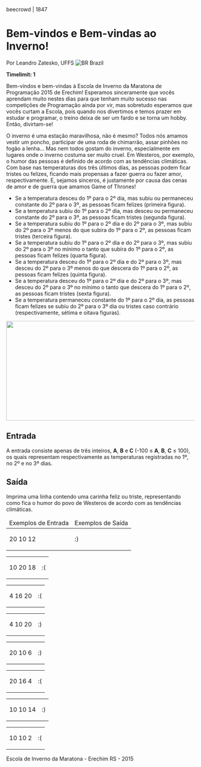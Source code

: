 <div class="header">
<span>beecrowd | 1847</span>
<h1>Bem-vindos e Bem-vindas ao Inverno!</h1>
<div>
<p>Por Leandro Zatesko, UFFS <img src="https://resources.beecrowd.com.br/gallery/images/flags/br.gif" alt="BR" /> Brazil</p>
</div>
<strong>Timelimit: 1</strong>
</div>
<div class="problem">
<div class="description">
<p>Bem-vindos e bem-vindas à Escola de Inverno da Maratona de Programação 2015 de Erechim! Esperamos sinceramente que vocês aprendam muito nestes dias para que tenham muito sucesso nas competições de Programação ainda por vir, mas sobretudo esperamos que vocês curtam a Escola, pois quando nos divertimos e temos prazer em estudar e programar, o treino deixa de ser um fardo e se torna um hobby. Então, divirtam-se!</p>
<p>O inverno é uma estação maravilhosa, não é mesmo? Todos nós amamos vestir um poncho, participar de uma roda de chimarrão, assar pinhões no fogão a lenha… Mas nem todos gostam do inverno, especialmente em lugares onde o inverno costuma ser muito cruel. Em Westeros, por exemplo, o humor das pessoas é definido de acordo com as tendências climáticas. Com base nas temperaturas dos três últimos dias, as pessoas podem ficar tristes ou felizes, ficando mais propensas a fazer guerra ou fazer amor, respectivamente. E, sejamos sinceros, é justamente por causa das cenas de amor e de guerra que amamos Game of Thrones!</p>
<ul>
<li>Se a temperatura desceu do 1º para o 2º dia, mas subiu ou permaneceu constante do 2º para o 3º, as pessoas ficam felizes (primeira figura).</li>
<li>Se a temperatura subiu do 1º para o 2º dia, mas desceu ou permaneceu constante do 2º para o 3º, as pessoas ficam tristes (segunda figura).</li>
<li>Se a temperatura subiu do 1º para o 2º dia e do 2º para o 3º, mas subiu do 2º para o 3º menos do que subira do 1º para o 2º, as pessoas ficam tristes (terceira figura).</li>
<li>Se a temperatura subiu do 1º para o 2º dia e do 2º para o 3º, mas subiu do 2º para o 3º no mínimo o tanto que subira do 1º para o 2º, as pessoas ficam felizes (quarta figura).</li>
<li>Se a temperatura desceu do 1º para o 2º dia e do 2º para o 3º, mas desceu do 2º para o 3º menos do que descera do 1º para o 2º, as pessoas ficam felizes (quinta figura).</li>
<li>Se a temperatura desceu do 1º para o 2º dia e do 2º para o 3º, mas desceu do 2º para o 3º no mínimo o tanto que descera do 1º para o 2º, as pessoas ficam tristes (sexta figura).</li>
<li>Se a temperatura permaneceu constante do 1º para o 2º dia, as pessoas ficam felizes se subiu do 2º para o 3º dia ou tristes caso contrário (respectivamente, sétima e oitava figuras).</li>
</ul>
<p class="center">
<img alt src="https://resources.beecrowd.com.br/gallery/images/problems/UOJ_1847.jpg" style="width: 547px; height: 266px;"></p>
</div>
<h2>Entrada</h2>
<div class="input">
<p>A entrada consiste apenas de três inteiros, <strong>A</strong>, <strong>B</strong> e <strong>C</strong> (-100 ≤ <strong>A</strong>, <strong>B</strong>, <strong>C</strong> ≤ 100), os quais representam respectivamente as temperaturas registradas no 1º, no 2º e no 3º dias.</p>
</div>
<h2>Saída</h2>
<div class="output">
<p>Imprima uma linha contendo uma carinha feliz ou triste, representando como fica o humor do povo de Westeros de acordo com as tendências climáticas.</p>
</div>
<div class="both"></div>
<table>
<thead>
<tr>
<td>Exemplos de Entrada</td>
<td>Exemplos de Saída</td>
</tr>
</thead>
<tbody>
<tr>
<td class="division">
<p>20 10 12</p>
</td>
<td>
<p>:)</p>
</td>
</tr>
</tbody>
</table>
<div class="both"></div>
<table>
<thead>
</thead>
<tbody>
<tr>
<td class="division">
<p>10 20 18</p>
</td>
<td>
<p>:(</p>
</td>
</tr>
</tbody>
</table>
<div class="both"></div>
<table>
<thead>
</thead>
<tbody>
<tr>
<td class="division">
<p>4 16 20</p>
</td>
<td>
<p>:(</p>
</td>
</tr>
</tbody>
</table>
<div class="both"></div>
<table>
<thead>
</thead>
<tbody>
<tr>
<td class="division">
<p>4 10 20</p>
</td>
<td>
<p>:)</p>
</td>
</tr>
</tbody>
</table>
<div class="both"></div>
<table>
<thead>
</thead>
<tbody>
<tr>
<td class="division">
<p>20 10 6</p>
</td>
<td>
<p>:)</p>
</td>
</tr>
</tbody>
</table>
<div class="both"></div>
<table>
<thead>
</thead>
<tbody>
<tr>
<td class="division">
<p>20 16 4</p>
</td>
<td>
<p>:(</p>
</td>
</tr>
</tbody>
</table>
<div class="both"></div>
<table>
<thead>
</thead>
<tbody>
<tr>
<td class="division">
<p>10 10 14</p>
</td>
<td>
<p>:)</p>
</td>
</tr>
</tbody>
</table>
<div class="both"></div>
<table>
<thead>
</thead>
<tbody>
<tr>
<td class="division">
<p>10 10 2</p>
</td>
<td>
<p>:(</p>
</td>
</tr>
</tbody>
</table>
<p class="footer">
Escola de Inverno da Maratona - Erechim RS - 2015
</p>
</div>
